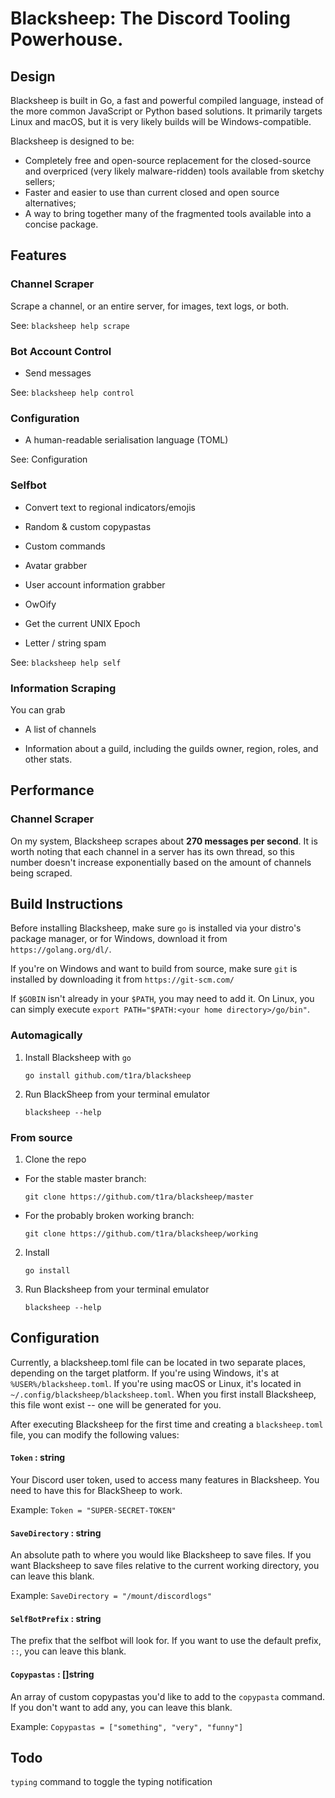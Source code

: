 # Blacksheep: The Discord Tooling Powerhouse.

## Design

Blacksheep is built in Go, a fast and powerful compiled language, instead of the
more common JavaScript or Python based solutions. It primarily targets Linux
and macOS, but it is very likely builds will be Windows-compatible.

Blacksheep is designed to be:
* Completely free and open-source replacement for the closed-source and
overpriced (very likely malware-ridden) tools available from sketchy sellers;
* Faster and easier to use than current closed and open source alternatives;
* A way to bring together many of the fragmented tools available into a concise
package.

## Features

### Channel Scraper

Scrape a channel, or an entire server, for images, text logs, or
both.

See: `blacksheep help scrape`

### Bot Account Control

* Send messages

See: `blacksheep help control`

### Configuration

* A human-readable serialisation language (TOML)

See: Configuration

### Selfbot

* Convert text to regional indicators/emojis

* Random & custom copypastas

* Custom commands

* Avatar grabber

* User account information grabber

* OwOify

* Get the current UNIX Epoch

* Letter / string spam

See: `blacksheep help self`

### Information Scraping

You can grab

* A list of channels

* Information about a guild, including the guilds owner, region, roles, and other stats.

## Performance

### Channel Scraper

On my system, Blacksheep scrapes about **270 messages per second**. It is worth
noting that each channel in a server has its own thread, so this number doesn't
increase exponentially based on the amount of channels being scraped.

## Build Instructions

Before installing Blacksheep, make sure `go` is installed via your distro's
package manager, or for Windows, download it from `https://golang.org/dl/`.

If you're on Windows and want to build from source, make sure `git` is installed
by downloading it from `https://git-scm.com/`

If `$GOBIN` isn't already in your `$PATH`, you may need to add it. On Linux, you
can simply execute `export PATH="$PATH:<your home directory>/go/bin"`.

### Automagically


1. Install Blacksheep with `go`

    `go install github.com/t1ra/blacksheep`

2. Run BlackSheep from your terminal emulator

    `blacksheep --help`

### From source

1. Clone the repo


* For the stable master branch:

    `git clone https://github.com/t1ra/blacksheep/master`

* For the probably broken working branch:

    `git clone https://github.com/t1ra/blacksheep/working`


2. Install

    `go install`

3. Run Blacksheep from your terminal emulator

    `blacksheep --help`

## Configuration

Currently, a blacksheep.toml file can be located in two separate places,
depending on the target platform. If you're using Windows, it's  at
`%USER%/blacksheep.toml`. If you're using macOS or Linux, it's located in
`~/.config/blacksheep/blacksheep.toml`. When you first install Blacksheep, this
file wont exist -- one will be generated for you.

After executing Blacksheep for the first time and creating a `blacksheep.toml`
file, you can modify the following values:

#### `Token` : string

Your Discord user token, used to access many features in Blacksheep. You need to have this for
BlackSheep to work.

Example: `Token = "SUPER-SECRET-TOKEN"`

#### `SaveDirectory` : string

An absolute path to where you would like Blacksheep to save files. If you want Blacksheep to save
files relative to the current working directory, you can leave this blank.

Example: `SaveDirectory = "/mount/discordlogs"`

#### `SelfBotPrefix` : string

The prefix that the selfbot will look for. If you want to use the default prefix, `::`, you can
leave this blank.

#### `Copypastas` : []string

An array of custom copypastas you'd like to add to the `copypasta` command. If you don't want to add
any, you can leave this blank.

Example: `Copypastas = ["something", "very", "funny"]`

## Todo

`typing` command to toggle the typing notification